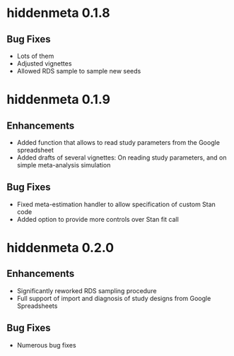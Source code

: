 # hiddenmeta 0.1.8

## Bug Fixes

-   Lots of them
-   Adjusted vignettes
-   Allowed RDS sample to sample new seeds

# hiddenmeta 0.1.9

## Enhancements

-   Added function that allows to read study parameters from the Google spreadsheet
-   Added drafts of several vignettes: On reading study parameters, and on simple meta-analysis simulation

## Bug Fixes

-   Fixed meta-estimation handler to allow specification of custom Stan code
-   Added option to provide more controls over Stan fit call

# hiddenmeta 0.2.0

## Enhancements

-   Significantly reworked RDS sampling procedure
-   Full support of import and diagnosis of study designs from Google Spreadsheets

## Bug Fixes

-   Numerous bug fixes
